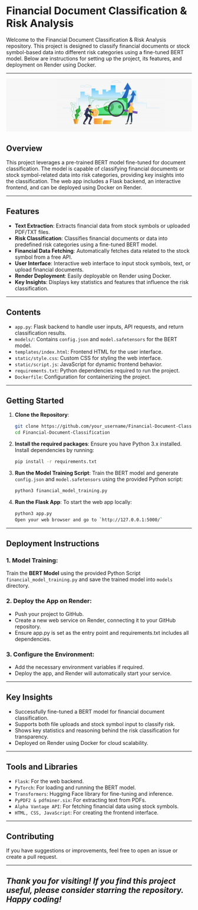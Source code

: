 # Financial Document Classification & Risk Analysis

Welcome to the Financial Document Classification & Risk Analysis repository. This project is designed to classify financial documents or stock symbol-based data into different risk categories using a fine-tuned BERT model. Below are instructions for setting up the project, its features, and deployment on Render using Docker.

---

<div align="center">
  <img src="./financial_risk.jpg" alt="Financial Risk Analysis Image" style="border:none;">
</div>

## Overview

This project leverages a pre-trained BERT model fine-tuned for document classification. The model is capable of classifying financial documents or stock symbol-related data into risk categories, providing key insights into the classification. The web app includes a Flask backend, an interactive frontend, and can be deployed using Docker on Render.

---

## Features

- **Text Extraction**: Extracts financial data from stock symbols or uploaded PDF/TXT files.
- **Risk Classification**: Classifies financial documents or data into predefined risk categories using a fine-tuned BERT model.
- **Financial Data Fetching**: Automatically fetches data related to the stock symbol from a free API.
- **User Interface**: Interactive web interface to input stock symbols, text, or upload financial documents.
- **Render Deployment**: Easily deployable on Render using Docker.
- **Key Insights**: Displays key statistics and features that influence the risk classification.

---

## Contents

- `app.py`: Flask backend to handle user inputs, API requests, and return classification results.
- `models/`: Contains `config.json` and `model.safetensors` for the BERT model.
- `templates/index.html`: Frontend HTML for the user interface.
- `static/style.css`: Custom CSS for styling the web interface.
- `static/script.js`: JavaScript for dynamic frontend behavior.
- `requirements.txt`: Python dependencies required to run the project.
- `Dockerfile`: Configuration for containerizing the project.

---

## Getting Started

1. **Clone the Repository**:
   ```bash
   git clone https://github.com/your_username/Financial-Document-Classification.git
   cd Financial-Document-Classification
2. **Install the required packages**:
   Ensure you have Python 3.x installed. Install dependencies by running:
   ```bash
   pip install -r requirements.txt
   
4. **Run the Model Training Script**:
   Train the BERT model and generate `config.json` and `model.safetensors` using the provided Python script:
   ```bash
   python3 financial_model_training.py

5. **Run the Flask App**:
   To start the web app locally:
   ```bash
   python3 app.py
   Open your web browser and go to `http://127.0.0.1:5000/`

---

## Deployment Instructions

### 1. Model Training: 

Train the **BERT Model** using the provided Python Script `financial_model_training.py` and save the trained model into `models` directory.

### 2. Deploy the App on Render:

- Push your project to GitHub.
- Create a new web service on Render, connecting it to your GitHub repository.
- Ensure app.py is set as the entry point and requirements.txt includes all dependencies.

### 3. Configure the Environment:

- Add the necessary environment variables if required.
- Deploy the app, and Render will automatically start your service.

---

## Key Insights

- Successfully fine-tuned a BERT model for financial document classification.
- Supports both file uploads and stock symbol input to classify risk.
- Shows key statistics and reasoning behind the risk classification for transparency.
- Deployed on Render using Docker for cloud scalability.

---

## Tools and Libraries

- `Flask`: For the web backend.
- `PyTorch`: For loading and running the BERT model.
- `Transformers`: Hugging Face library for fine-tuning and inference.
- `PyPDF2 & pdfminer.six`: For extracting text from PDFs.
- `Alpha Vantage API`: For fetching financial data using stock symbols.
- `HTML, CSS, JavaScript`: For creating the frontend interface.

---

## Contributing
If you have suggestions or improvements, feel free to open an issue or create a pull request.

---

## *Thank you for visiting! If you find this project useful, please consider starring the repository. Happy coding!*

